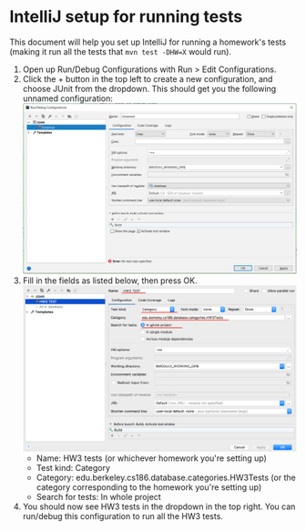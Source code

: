 # IntelliJ setup for running tests

This document will help you set up IntelliJ for running a homework's tests
(making it run all the tests that `mvn test -DHW=X` would run).

1. Open up Run/Debug Configurations with Run > Edit Configurations.
2. Click the + button in the top left to create a new configuration, and choose JUnit from
   the dropdown. This should get you the following unnamed configuration:
   ![unnamed configuration menu](intellij-empty-configuration.png)
3. Fill in the fields as listed below, then press OK.
   ![filled in menu](intellij-filledin-configuration.png)
   - Name: HW3 tests (or whichever homework you're setting up)
   - Test kind: Category
   - Category: edu.berkeley.cs186.database.categories.HW3Tests (or the category corresponding to the homework you're setting up)
   - Search for tests: In whole project
4. You should now see HW3 tests in the dropdown in the top right. You can run/debug this configuration to run all the HW3 tests.
